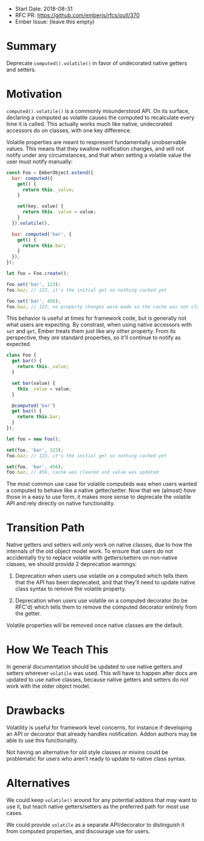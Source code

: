 - Start Date: 2018-08-31
- RFC PR: https://github.com/emberjs/rfcs/pull/370
- Ember Issue: (leave this empty)

# Summary

Deprecate `computed().volatile()` in favor of undecorated native getters and
setters.

# Motivation

`computed().volatile()` is a commonly misunderstood API. On its surface,
declaring a computed as volatile causes the computed to recalculate every time
it is called. This actually works much like native, undecorated accessors do on
classes, with one key difference.

Volatile properties are meant to respresent fundamentally unobservable values.
This means that they swallow notification changes, and will not notify under any
circumstances, and that when setting a volatile value the user must notify
manually:

```js
const Foo = EmberObject.extend({
  bar: computed({
    get() {
      return this._value;
    }

    set(key, value) {
      return this._value = value;
    }
  }).volatile(),

  baz: computed('bar', {
    get() {
      return this.bar;
    }
  }),
});

let foo = Foo.create();

foo.set('bar', 123);
foo.baz; // 123, it's the initial get so nothing cached yet

foo.set('bar', 456);
foo.baz; // 123, no property changes were made so the cache was not cleared
```

This behavior is useful at times for framework code, but is generally not what
users are expecting. By constrast, when using native accessors with `set` and
`get`, Ember treats them just like any other property. From its perspective,
they _are_ standard properties, so it'll continue to notify as expected.

```js
class Foo {
  get bar() {
    return this._value;
  }

  set bar(value) {
    this._value = value;
  }

  @computed('bar')
  get baz() {
    return this.bar;
  }
});

let foo = new Foo();

set(foo, 'bar', 123);
foo.baz; // 123, it's the initial get so nothing cached yet

set(foo, 'bar', 456);
foo.baz; // 456, cache was cleared and value was updated
```

The most common use case for volatile computeds was when users wanted a computed
to behave like a native getter/setter. Now that we (almost) _have_ those in a
easy to use form, it makes more sense to deprecate the volatile API and rely
directly on native functionality.

# Transition Path

Native getters and setters will _only_ work on native classes, due to how the
internals of the old object model work. To ensure that users do not accidentally
try to replace volatile with getters/setters on non-native classes, we should
provide 2 deprecation warnings:

1. Deprecation when users use volatile on a computed which tells them that the
  API has been deprecated, and that they'll need to update native class syntax
  to remove the volatile property.

2. Deprecation when users use volatile on a computed decorator (to be RFC'd)
  which tells them to remove the computed decorator entirely from the getter.

Volatile properties will be removed once native classes are the default.

# How We Teach This

In general documentation should be updated to use native getters and setters
wherever `volatile` was used. This will have to happen after docs are updated to
use native classes, because native getters and setters do _not_ work with the
older object model.

# Drawbacks

Volatility is useful for framework level concerns, for instance if developing an
API or decorator that already handles notification. Addon authors may be able to
use this functionality.

Not having an alternative for old style classes or mixins could be problematic
for users who aren't ready to update to native class syntax.

# Alternatives

We could keep `volatile()` around for any potential addons that may want to use
it, but teach native getters/setters as the preferred path for most use cases.

We could provide `volatile` as a separate API/decorator to distinguish it from
computed properties, and discourage use for users.
